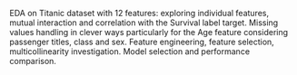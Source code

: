 EDA on Titanic dataset with 12 features: exploring individual features, mutual interaction and correlation with the Survival label target.
Missing values handling in clever ways particularly for the Age feature considering passenger titles, class and sex.
Feature engineering, feature selection, multicollinearity investigation.
Model selection and performance comparison.
